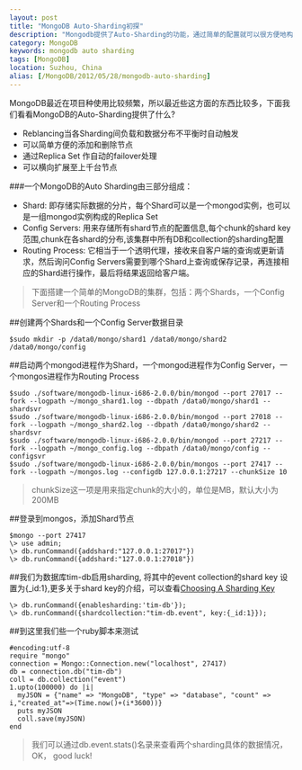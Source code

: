 ```yaml
---
layout: post
title: "MongoDB Auto-Sharding初探"
description: "Mongodb提供了Auto-Sharding的功能，通过简单的配置就可以很方便地构建一个分布式MongoDB集群"
category: MongoDB
keywords: mongodb auto sharding
tags: [MongoDB]
location: Suzhou, China
alias: [/MongoDB/2012/05/28/mongodb-auto-sharding]
---
```

  MongoDB最近在项目种使用比较频繁，所以最近些这方面的东西比较多，下面我们看看MongoDB的Auto-Sharding提供了什么?

 - Reblancing当各Sharding间负载和数据分布不平衡时自动触发
 - 可以简单方便的添加和删除节点
 - 通过Replica Set 作自动的failover处理
 - 可以横向扩展至上千台节点

###一个MongoDB的Auto Sharding由三部分组成：

 - Shard: 即存储实际数据的分片，每个Shard可以是一个mongod实例，也可以是一组mongod实例构成的Replica Set
 - Config Servers: 用来存储所有shard节点的配置信息,每个chunk的shard key范围,chunk在各shard的分布,该集群中所有DB和collection的sharding配置
 - Routing Process: 它相当于一个透明代理，接收来自客户端的查询或更新请求，然后询问Config Servers需要到哪个Shard上查询或保存记录，再连接相应的Shard进行操作，最后将结果返回给客户端。

> 下面搭建一个简单的MongoDB的集群，包括：两个Shards，一个Config Server和一个Routing Process

##创建两个Shards和一个Config Server数据目录

	$sudo mkdir -p /data0/mongo/shard1 /data0/mongo/shard2 /data0/mongo/config

##启动两个mongod进程作为Shard，一个mongod进程作为Config Server，一个mongos进程作为Routing Process

	$sudo ./software/mongodb-linux-i686-2.0.0/bin/mongod --port 27017 --fork --logpath ~/mongo_shard1.log --dbpath /data0/mongo/shard1 --shardsvr
	$sudo ./software/mongodb-linux-i686-2.0.0/bin/mongod --port 27018 --fork --logpath ~/mongo_shard2.log --dbpath /data0/mongo/shard2 --shardsvr
	$sudo ./software/mongodb-linux-i686-2.0.0/bin/mongod --port 27217 --fork --logpath ~/mongo_config.log --dbpath /data0/mongo/config --configsvr
	$sudo ./software/mongodb-linux-i686-2.0.0/bin/mongos --port 27417 --fork --logpath ~/mongos.log --configdb 127.0.0.1:27217 --chunkSize 10

> chunkSize这一项是用来指定chunk的大小的，单位是MB，默认大小为200MB

##登录到mongos，添加Shard节点

	$mongo --port 27417
	\> use admin;
	\> db.runCommand({addshard:"127.0.0.1:27017"})
	\> db.runCommand({addshard:"127.0.0.1:27018"})

##我们为数据库tim-db启用sharding, 将其中的event collection的shard key 设置为{_id:1},更多关于shard key的介绍，可以查看[Choosing A Sharding Key][1]

	\> db.runCommand({enablesharding:'tim-db'});
	\> db.runCommand({shardcollection:"tim-db.event", key:{_id:1}});

##到这里我们些一个ruby脚本来测试

	#encoding:utf-8
	require "mongo"
	connection = Mongo::Connection.new("localhost", 27417)
	db = connection.db("tim-db")
	coll = db.collection("event")
	1.upto(100000) do |i|
	  myJSON = {"name" => "MongoDB", "type" => "database", "count" => i,"created_at"=>(Time.now()+(i*3600))}
	  puts myJSON
	  coll.save(myJSON)
	end

> 我们可以通过db.event.stats()名录来查看两个sharding具体的数据情况，OK， good luck!

[1]:http://www.mongodb.org/display/DOCS/Choosing+a+Shard+Key
